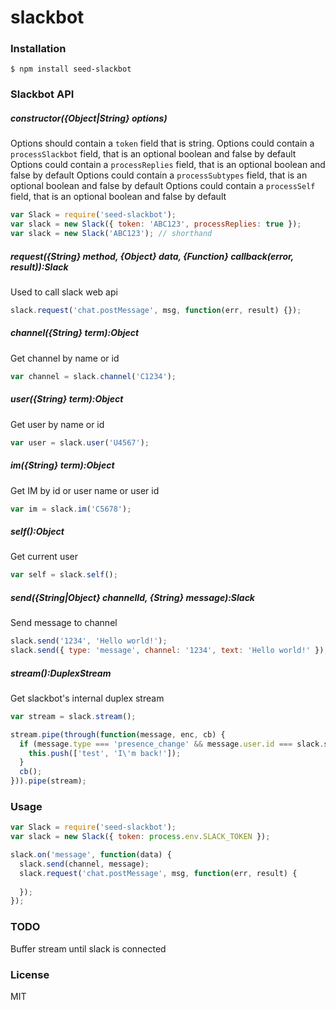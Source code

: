 # slackbot

### Installation

    $ npm install seed-slackbot

### Slackbot API

##### constructor({Object|String} options)

Options should contain a `token` field that is string.
Options could contain a `processSlackbot` field, that is an optional boolean and false by default
Options could contain a `processReplies`  field, that is an optional boolean and false by default
Options could contain a `processSubtypes` field, that is an optional boolean and false by default
Options could contain a `processSelf`     field, that is an optional boolean and false by default

```javascript
var Slack = require('seed-slackbot');
var slack = new Slack({ token: 'ABC123', processReplies: true });
var slack = new Slack('ABC123'); // shorthand
```

##### request({String} method, {Object} data, {Function} callback(error, result)):Slack

Used to call slack web api

```javascript
slack.request('chat.postMessage', msg, function(err, result) {});
```

##### channel({String} term):Object

Get channel by name or id

```javascript
var channel = slack.channel('C1234');
```

##### user({String} term):Object

Get user by name or id

```javascript
var user = slack.user('U4567');
```

##### im({String} term):Object

Get IM by id or user name or user id

```javascript
var im = slack.im('C5678');
```

##### self():Object

Get current user

```javascript
var self = slack.self();
```

##### send({String|Object} channelId, {String} message):Slack

Send message to channel

```javascript
slack.send('1234', 'Hello world!');
slack.send({ type: 'message', channel: '1234', text: 'Hello world!' }); // alternative
```

##### stream():DuplexStream

Get slackbot's internal duplex stream

```javascript
var stream = slack.stream();

stream.pipe(through(function(message, enc, cb) {
  if (message.type === 'presence_change' && message.user.id === slack.self().id) {
    this.push(['test', 'I\'m back!']);
  }
  cb();
})).pipe(stream);
```

### Usage

```javascript
var Slack = require('seed-slackbot');
var slack = new Slack({ token: process.env.SLACK_TOKEN });

slack.on('message', function(data) {
  slack.send(channel, message);
  slack.request('chat.postMessage', msg, function(err, result) {
    
  });
});
```

### TODO

Buffer stream until slack is connected

### License

MIT